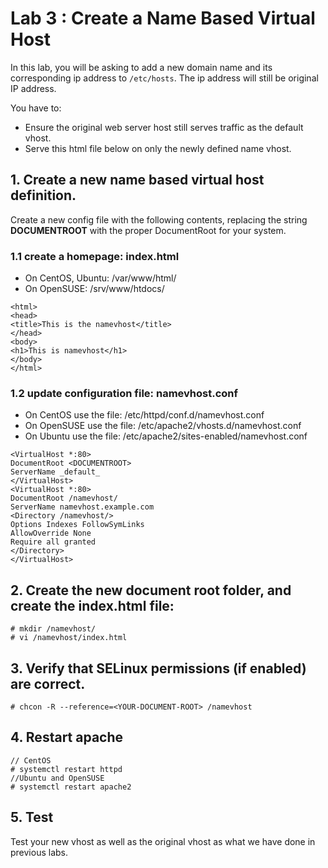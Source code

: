 # Lab 3 : Create a Name Based Virtual Host

In this lab, you will be asking to add a new domain name and its corresponding ip address to `/etc/hosts`. 
The ip address will still be original IP address. 

You have to: 
* Ensure the original web server host still serves traffic as the default vhost.
* Serve this html file below on only the newly defined name vhost.


## 1. Create a new name based virtual host definition.
Create a new config file with the following contents, replacing the string **DOCUMENTROOT** with the proper DocumentRoot for your system.

### 1.1 create a homepage: index.html
* On CentOS, Ubuntu:
/var/www/html/
* On OpenSUSE:
/srv/www/htdocs/

```
<html>
<head>
<title>This is the namevhost</title>
</head>
<body>
<h1>This is namevhost</h1>
</body>
</html>
```

### 1.2 update configuration file: namevhost.conf 
* On CentOS use the file:
/etc/httpd/conf.d/namevhost.conf
* On OpenSUSE use the file:
/etc/apache2/vhosts.d/namevhost.conf
* On Ubuntu use the file:
/etc/apache2/sites-enabled/namevhost.conf

```
<VirtualHost *:80>
DocumentRoot <DOCUMENTROOT>
ServerName _default_
</VirtualHost>
<VirtualHost *:80>
DocumentRoot /namevhost/
ServerName namevhost.example.com
<Directory /namevhost/>
Options Indexes FollowSymLinks
AllowOverride None
Require all granted
</Directory>
</VirtualHost>
```


## 2. Create the new document root folder, and create the index.html file:
```
# mkdir /namevhost/
# vi /namevhost/index.html
```

## 3. Verify that SELinux permissions (if enabled) are correct.
```
# chcon -R --reference=<YOUR-DOCUMENT-ROOT> /namevhost
```

## 4. Restart apache
```
// CentOS
# systemctl restart httpd
//Ubuntu and OpenSUSE
# systemctl restart apache2
```

## 5. Test
Test your new vhost as well as the original vhost as what we have done in previous labs.




